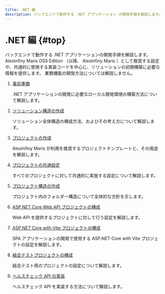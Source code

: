 ```yaml
---
title: .NET 編
description: バックエンドで動作する .NET アプリケーション の開発手順を解説します。
---
```


# .NET 編 {#top}

バックエンドで動作する .NET アプリケーションの開発手順を解説します。
AlesInfiny Maris OSS Edition （以降、 AlesInfiny Maris ）として推奨する設定や、共通的に使用する実装コードを中心に、ソリューションの初期構築に必要な情報を提供します。
業務機能の開発方法については解説しません。

1. [事前準備](./preparation.md)

    .NET アプリケーションの開発に必要なローカル開発環境の構築方法について解説します。

1. [ソリューション構造の作成](./create-solution-structure.md)

    ソリューション全体構造の構成方法、およびその考え方について解説します。

1. [プロジェクトの作成](./create-project.md)

    AlesInfiny Maris が利用を推奨するプロジェクトテンプレートと、その用途を解説します。

1. [プロジェクトの共通設定](./project-settings.md)

    すべてのプロジェクトに対して共通的に実施する設定について解説します。

1. [プロジェクト構造の作成](./create-project-structure.md)

    プロジェクト内のフォルダー構造について全体的な方針を示します。

1. [ASP.NET Core Web API プロジェクトの構成](./configure-asp-net-core-web-api-project.md)

    Web API を提供するプロジェクトに対して行う設定を解説します。

1. [ASP.NET Core with Vite プロジェクトの構成](./configure-asp-net-core-with-vite-project.md)

    SPA アプリケーションの開発で使用する ASP.NET Core with Vite プロジェクトの設定を解説します。

1. [結合テストプロジェクトの構成](./configure-integration-test-project.md)

    結合テスト用のプロジェクトの設定について解説します。

1. [ヘルスチェック API の実装](./health-check-api.md)

    ヘルスチェック API を実装する方法について解説します。
